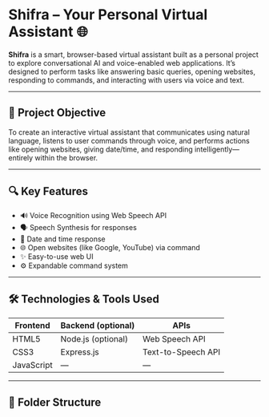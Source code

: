 # Shifra – Your Personal Virtual Assistant 🌐

**Shifra** is a smart, browser-based virtual assistant built as a personal project to explore conversational AI and voice-enabled web applications. It’s designed to perform tasks like answering basic queries, opening websites, responding to commands, and interacting with users via voice and text.

---

## 🎯 Project Objective

To create an interactive virtual assistant that communicates using natural language, listens to user commands through voice, and performs actions like opening websites, giving date/time, and responding intelligently—entirely within the browser.

---

## 🔍 Key Features

- 🔊 Voice Recognition using Web Speech API
- 🗣️ Speech Synthesis for responses
- 📅 Date and time response
- 🌐 Open websites (like Google, YouTube) via command
- ✨ Easy-to-use web UI
- ⚙️ Expandable command system

---

## 🛠️ Technologies & Tools Used

| Frontend | Backend (optional) | APIs |
|----------|--------------------|------|
| HTML5    | Node.js (optional) | Web Speech API |
| CSS3     | Express.js         | Text-to-Speech API |
| JavaScript | —                | —    |

---

## 📂 Folder Structure
